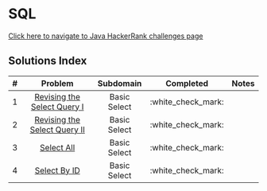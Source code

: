 # SQL

[Click here to navigate to Java HackerRank challenges page](https://www.hackerrank.com/domains/sql)

## Solutions Index <a href="solutions-index" id="solutions-index"></a>

|  #  |                                                             Problem                                                            |   Subdomain  |       Completed      | Notes |
| :-: | :----------------------------------------------------------------------------------------------------------------------------: | :----------: | :------------------: | :---: |
|  1  |  [Revising the Select Query I](https://andremarinho.gitbook.io/cpc/other-problems/hackerrank/sql/revising-the-select-query-i)  | Basic Select | :white\_check\_mark: |       |
|  2  | [Revising the Select Query II](https://andremarinho.gitbook.io/cpc/other-problems/hackerrank/sql/revising-the-select-query-ii) | Basic Select | :white\_check\_mark: |       |
|  3  |                   [Select All](https://andremarinho.gitbook.io/cpc/other-problems/hackerrank/sql/select-all)                   | Basic Select | :white\_check\_mark: |       |
|  4  |                 [Select By ID](https://andremarinho.gitbook.io/cpc/other-problems/hackerrank/sql/select-by-id)                 | Basic Select | :white\_check\_mark: |       |
